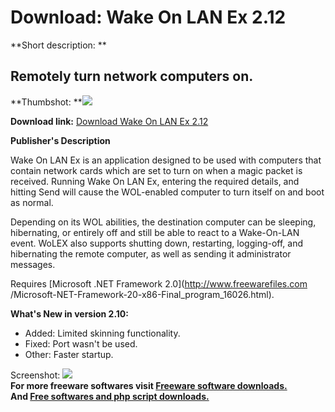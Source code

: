 # Download: Wake On LAN Ex 2.12

**Short description: **

## Remotely turn network computers on.

  
**Thumbshot: **![](http://www.freewarefiles.com/screenshot/wakeonlanex2_md.jpg)   
  
**Download link:** [Download Wake On LAN Ex 2.12](http://freesoftwares.boysofts.com/Wake-On-LAN-Ex_program_16876.html)  
  

**Publisher's Description**  
  

Wake On LAN Ex is an application designed to be used with computers that
contain network cards which are set to turn on when a magic packet is
received. Running Wake On LAN Ex, entering the required details, and hitting
Send will cause the WOL-enabled computer to turn itself on and boot as normal.

Depending on its WOL abilities, the destination computer can be sleeping,
hibernating, or entirely off and still be able to react to a Wake-On-LAN
event. WoLEX also supports shutting down, restarting, logging-off, and
hibernating the remote computer, as well as sending it administrator messages.

Requires [Microsoft .NET Framework 2.0](http://www.freewarefiles.com
/Microsoft-NET-Framework-20-x86-Final_program_16026.html).

**What's New in version 2.10:**

  * Added: Limited skinning functionality. 
  * Fixed: Port wasn't be used. 
  * Other: Faster startup. 

  
  
Screenshot: ![](http://www.freewarefiles.com/screenshot/wakeonlanex2.jpg)  
**For more freeware softwares visit [Freeware software downloads.](http://freesoftwares.boysofts.com/)**   
**And [Free softwares and php script downloads.](http://www.boysofts.com/)**

